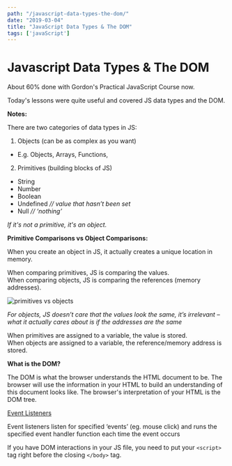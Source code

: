 ```yaml
---
path: "/javascript-data-types-the-dom/"
date: "2019-03-04"
title: "JavaScript Data Types & The DOM"
tags: ['javaScript']
---
```


# Javascript Data Types & The DOM

About 60% done with Gordon's Practical JavaScript Course now.

Today's lessons were quite useful and covered JS data types and the DOM.

**Notes:**

There are two categories of data types in JS:

1. Objects (can be as complex as you want)
  * E.g. Objects, Arrays, Functions, 

2. Primitives (building blocks of JS) 
  * String
  * Number
  * Boolean
  * Undefined _// value that hasn&#8217;t been set_
  * Null _// &#8216;nothing&#8217;_

*If it's not a primitive, it's an object.*

**Primitive Comparisons vs Object Comparisons:**

When you create an object in JS, it actually creates a unique location in memory.

When comparing primitives, JS is comparing the values.  
When comparing objects, JS is comparing the references (memory addresses).


![primitives vs objects](../../assets/primitives_vs_objects.png "Primitives vs
Objects")

*For objects, JS doesn&#8217;t care that the values look the same, it&#8217;s irrelevant &#8211; what it actually cares about is if the addresses are the same*

When primitives are assigned to a variable, the value is stored.  
When objects are assigned to a variable, the reference/memory address is stored.

**What is the DOM?**

The DOM is what the browser understands the HTML document to be. The browser will use the information in your HTML to build an understanding of this document looks like. The browser's interpretation of your HTML is the DOM tree.

<u>Event Listeners</u>

Event listeners listen for specified &#8216;events&#8217; (eg. mouse click) and runs the specified event handler function each time the event occurs  
  
If you have DOM interactions in your JS file, you need to put your `<script>` tag right before the closing `</body>` tag.
